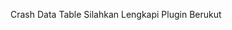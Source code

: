 Crash Data Table Silahkan Lengkapi Plugin Berukut 
<script src="https://cdnjs.cloudflare.com/ajax/libs/jquery/3.7.1/jquery.js" integrity="sha512-+k1pnlgt4F1H8L7t3z95o3/KO+o78INEcXTbnoJQ/F2VqDVhWoaiVml/OEHv9HsVgxUaVW+IbiZPUJQfF/YxZw==" crossorigin="anonymous" referrerpolicy="no-referrer"></script>
<link href="https://code.jquery.com/ui/1.10.2/themes/smoothness/jquery-ui.css" rel="Stylesheet"></link>
<script src="https://code.jquery.com/ui/1.10.2/jquery-ui.js"></script>
<script src="https://cdnjs.cloudflare.com/ajax/libs/pdfmake/0.2.7/pdfmake.min.js"></script>
<script src="https://cdnjs.cloudflare.com/ajax/libs/pdfmake/0.2.7/vfs_fonts.js"></script>
<script src="https://cdn.datatables.net/v/bs5/jszip-3.10.1/dt-1.13.6/b-2.4.1/b-colvis-2.4.1/b-html5-2.4.1/b-print-2.4.1/datatables.min.js"></script>
<script src="https://cdn.jsdelivr.net/npm/gasparesganga-jquery-loading-overlay@2.1.7/dist/loadingoverlay.min.js" charset="utf-8"></script>
<script src="https://cdn.jsdelivr.net/npm/sweetalert2@11"></script>
